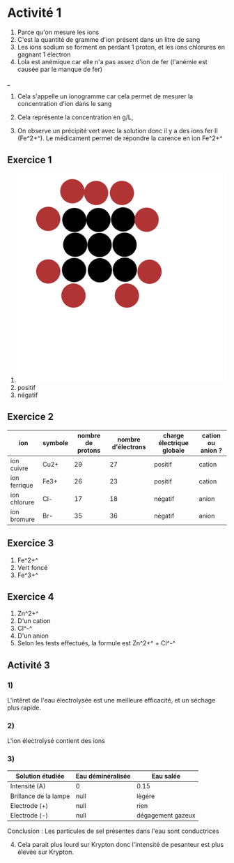 # Activité 1

1) Parce qu'on mesure les ions
2) C'est la quantité de gramme d'ion présent dans un litre de sang
3) Les ions sodium se forment en perdant 1 proton, et les ions chlorures en gagnant 1 électron
4) Lola est anémique car elle n'a pas assez d'ion de fer (l'anémie est causée par le manque de fer)

_

1) Cela s'appelle un ionogramme car cela permet de mesurer la concentration d'ion dans le sang
2) Cela représente la concentration en g/L, 

2) On observe un précipité vert avec la solution donc il y a des ions fer II (Fe^2+^). Le médicament permet de répondre la carence en ion Fe^2+^



## Exercice 1

1. ![](../../assets/noscans/chimie/atome-jsp.png)
2. positif
3. négatif

## Exercice 2

| ion          | symbole | nombre de protons | nombre d'électrons | charge électrique globale | cation ou anion ? |
|--------------|---------|-------------------|--------------------|---------------------------|-------------------|
| ion cuivre   | Cu2+    | 29                | 27                 | positif                   | cation            |
| ion ferrique | Fe3+    | 26                | 23                 | positif                   | cation            |
| ion chlorure | Cl-     | 17                | 18                 | négatif                   | anion             |
| ion bromure  | Br-     | 35                | 36                 | négatif                   | anion             |

## Exercice 3

1. Fe^2+^
2. Vert foncé
3. Fe^3+^

## Exercice 4

1. Zn^2+^
2. D'un cation
3. Cl^-^
4. D'un anion
5. Selon les tests effectués, la formule est Zn^2+^ + Cl^-^

## Activité 3
### 1)
L'intêret de l'eau électrolysée est une meilleure efficacité, et un séchage plus rapide.

### 2)

L'ion électrolysé contient des ions

### 3)

| Solution étudiée      | Eau déminéralisée | Eau salée         |
|-----------------------|-------------------|-------------------|
| Intensité (A)         | 0                 | 0.15              |
| Brillance de la lampe | null              | lègére            |
| Electrode (+)         | null              | rien              |
| Electrode (-)         | null              | dégagement gazeux |

Conclusion : Les particules de sel présentes dans l'eau sont conductrices

4. Cela parait plus lourd sur Krypton donc l'intensité de pesanteur est plus élevée sur Krypton. 




